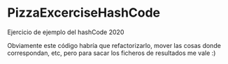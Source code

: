 # PizzaExcerciseHashCode
Ejercicio de ejemplo del hashCode 2020

Obviamente este código habría que refactorizarlo, mover las cosas donde correspondan, etc, pero para sacar los ficheros de resultados me vale :)
